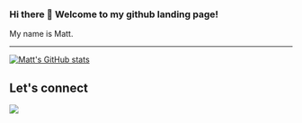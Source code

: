 ### Hi there 👋 Welcome to my github landing page!

My name is Matt.

---

[![Matt's GitHub stats](https://github-readme-stats.vercel.app/api?username=Matt-Mcl)](https://github.com/Matt-Mcl)

<h2> Let's connect </h2>

[<img src="https://img.shields.io/badge/linkedin-%230077B5.svg?&style=for-the-badge&logo=linkedin&logoColor=white" />](https://www.linkedin.com/in/matthew-mcloughlin-1ab0921b9/)

